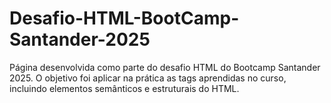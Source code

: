 # Desafio-HTML-BootCamp-Santander-2025
Página desenvolvida como parte do desafio HTML do Bootcamp Santander 2025. O objetivo foi aplicar na prática as tags aprendidas no curso, incluindo elementos semânticos e estruturais do HTML.
